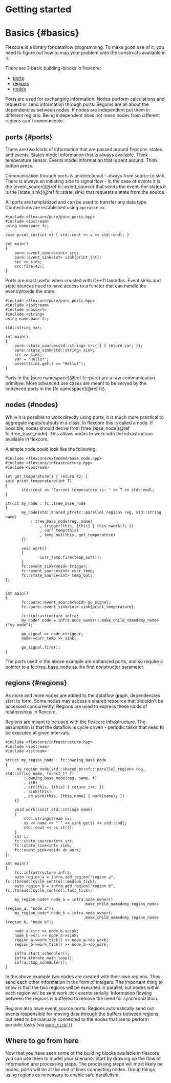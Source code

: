 Getting started
===============
# Basics {#basics}

Flexcore is a library for dataflow programming. To make good use of it, you need
to figure out how to map your problem onto the constructs available in it.

There are 3 basic building-blocks in flexcore:

  - [ports](#ports)
  - [regions](#regions)
  - [nodes](#nodes)

Ports are used for exchanging information. Nodes perform calculations and
request or send information through ports. Regions are all about the
dependencies between nodes. If nodes are independent put them in different
regions. Being independent does not mean nodes from different regions can't
communicate.

## ports {#ports}

There are two kinds of information that are passed around flexcore: states and events.
States model information that is always available. Think temperature sensor.
Events model information that is sent around. Think button press.

Communication through ports is unidirectional - always from source to sink.
There is always an initiating side to signal flow - in the case of events it is
the [event_source](@ref fc::event_source) that sends the event. For states it is
the [state_sink](@ref fc::state_sink) that requests a state from the source.

All ports are templatized and can be used to transfer any data type.
Connections are established using `operator >>`.

~~~{.cpp}
#include <flexcore/pure/pure_ports.hpp>
#include <iostream>
using namespace fc;

void print_int(int v) { std::cout << v << std::endl; }

int main()
{
	pure::event_source<int> src;
	pure::event_sink<int> sink{print_int};
	src >> sink;
	src.fire(42);
}
~~~

Ports are most useful when coupled with C++11 lambdas. Event sinks and state
sources need to have access to a functor that can handle the event/provide the
state.

~~~{.cpp}
#include <flexcore/pure/pure_ports.hpp>
#include <iostream>
#include <cassert>
#include <string>
using namespace fc;

std::string var;

int main()
{
	pure::state_source<std::string> src{[] { return var; }};
	pure::state_sink<std::string> sink;
	src >> sink;
	var = "Hello!";
	assert(sink.get() == "Hello!");
}
~~~

Ports in the [pure namespace](@ref fc::pure) are a raw communication primitive.
More advanced use cases are meant to be served by the enhanced ports in the
[fc namespace](@ref fc).

## nodes {#nodes}
While it is possible to work directly using ports, it is much more practical to
aggregate inputs/outputs in a class. In flexcore this is called a node. If
possible, nodes should derive from [tree_base_node](@ref fc::tree_base_node).
This allows nodes to work with the infrastructure available in flexcore.

A simple node could look like the following.

~~~{.cpp}
#include <flexcore/extended/base_node.hpp>
#include <flexcore/infrastructure.hpp>
#include <iostream>

int get_temperature() { return 42; }
void print_temperature(int T)
{
       std::cout << "Current temperature is: " << T << std::endl;
}

struct my_node : fc::tree_base_node
{
       my_node(std::shared_ptr<fc::parallel_region> reg, std::string name)
           : tree_base_node(reg, name)
               , trigger(this, [this] { this->work(); })
               , curr_temp(this)
               , temp_out(this, get_temperature)
       {}

       void work()
       {
               curr_temp.fire(temp_out());
       }
       fc::event_sink<void> trigger;
       fc::event_source<int> curr_temp;
       fc::state_source<int> temp_out;
};


int main()
{
       fc::pure::event_source<void> go_signal;
       fc::pure::event_sink<int> sink{print_temperature};

       fc::infrastructure infra;
       my_node* node = infra.node_owner().make_child_named<my_node>("my node");

       go_signal >> node->trigger;
       node->curr_temp >> sink;

       go_signal.fire();
}
~~~

The ports used in the above example are enhanced ports, and so require a
pointer to a fc::tree_base_node as the first constructor parameter.

## regions {#regions}

As more and more nodes are added to the dataflow graph, dependencies start to
form. Some nodes may access a shared resource that shouldn't be accessed
concurrently. Regions are used to express these kinds of relationships in
flexcore.

Regions are meant to be used with the flexcore infrastructure. The assumption
is that the dataflow is cycle driven - periodic tasks that need to be executed
at given intervals.

~~~{.cpp}
#include <flexcore/infrastructure.hpp>
#include <iostream>
#include <sstream>

struct my_region_node : fc::owning_base_node
{
	 my_region_node(std::shared_ptr<fc::parallel_region> reg, std::string name, forest_t* f)
		: owning_base_node(reg, name, f)
		, i(0)
		, src(this, [this] { return i++; })
		, sink(this)
		, do_work(this, [this,name] { work(name); })
	{}

	void work(const std::string& name)
	{
		std::stringstream ss;
		ss << name << " " << sink.get() << std::endl;
		std::cout << ss.str();
	}
	int i;
	fc::state_source<int> src;
	fc::state_sink<int> sink;
	fc::event_sink<void> do_work;
};

int main()
{
	fc::infrastructure infra;
	auto region_a = infra.add_region("region a", fc::thread::cycle_control::medium_tick);
	auto region_b = infra.add_region("region b", fc::thread::cycle_control::fast_tick);

	my_region_node* node_a = infra.node_owner()
	                              .make_child_named<my_region_node>(region_a, "node a");
	my_region_node* node_b = infra.node_owner()
	                              .make_child_named<my_region_node>(region_b, "node b");

	node_a->src >> node_b->sink;
	node_b->src >> node_a->sink;
	region_a->work_tick() >> node_a->do_work;
	region_b->work_tick() >> node_b->do_work;

	infra.start_scheduler();
	infra.iterate_main_loop();
	infra.stop_scheduler();
}
~~~

In the above example two nodes are created with their own regions. They send
each other information in the form of integers. The important thing to know is
that the two regions will be executed in parallel, but nodes within each region
will be sent work_tick events serially. Information flowing between the regions
is buffered to remove the need for synchronization.

Regions also have event_source ports. Regions automatically send out events
responsible for moving data through the buffers between regions, but need to be
manually connected to the nodes that are to perform periodic tasks (via
[`work_tick()`](fc::parallel_region::work_tick)).

## Where to go from here

Now that you have seen some of the building blocks available in flexcore you
can use them to model your scenario. Start by drawing up the flow of
information and processing steps. The processing steps will most likely be
nodes, ports will be at the end of lines connecting nodes. Group things using
regions as necessary to enable safe parallelism.
